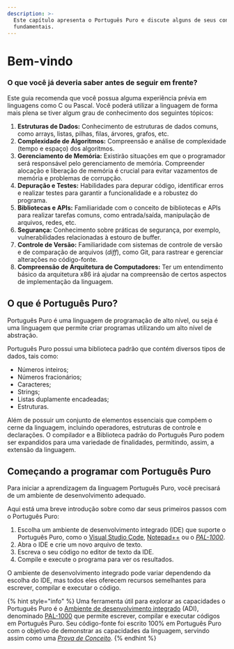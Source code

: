 ```yaml
---
description: >-
  Este capítulo apresenta o Português Puro e discute alguns de seus conceitos
  fundamentais.
---
```


# Bem-vindo

### O que você já deveria saber antes de seguir em frente? <a href="#o_que_voce_realmente_ja_deveria_saber" id="o_que_voce_realmente_ja_deveria_saber"></a>

Este guia recomenda que você possua alguma experiência prévia em linguagens como C ou Pascal. Você poderá utilizar a linguagem de forma mais plena se tiver algum grau de conhecimento dos seguintes tópicos:

1. **Estruturas de Dados:** Conhecimento de estruturas de dados comuns, como arrays, listas, pilhas, filas, árvores, grafos, etc.&#x20;
2. **Complexidade de Algoritmos:** Compreensão e análise de complexidade (tempo e espaço) dos algoritmos.
3. **Gerenciamento de Memória:** Existirão situações em que o programador será responsável pelo gerenciamento de memória. Compreender alocação e liberação de memória é crucial para evitar vazamentos de memória e problemas de corrupção.
4. **Depuração e Testes:** Habilidades para depurar código, identificar erros e realizar testes para garantir a funcionalidade e a robustez do programa.
5. **Bibliotecas e APIs:** Familiaridade com o conceito de bibliotecas e APIs para realizar tarefas comuns, como entrada/saída, manipulação de arquivos, redes, etc.
6. **Segurança:** Conhecimento sobre práticas de segurança, por exemplo, vulnerabilidades relacionadas à estouro de buffer.
7. **Controle de Versão:** Familiaridade com sistemas de controle de versão e de comparação de arquivos (_diff_), como Git, para rastrear e gerenciar alterações no código-fonte.
8. **Compreensão de Arquitetura de Computadores:** Ter um entendimento básico da arquitetura x86 irá ajudar na compreensão de certos aspectos de implementação da linguagem.



## O que é Português Puro?

Português Puro é uma linguagem de programação de alto nível, ou seja é uma linguagem que permite criar programas utilizando um alto nível de abstração.

Português Puro possui uma biblioteca padrão que contém diversos tipos de dados, tais como:&#x20;

* Números inteiros;
* Números fracionários;
* Caracteres;
* Strings;
* Listas duplamente encadeadas;
* Estruturas.

Além de possuir um conjunto de elementos essenciais que compõem o cerne da linguagem, incluindo operadores, estruturas de controle e declarações. O compilador e a Biblioteca padrão do Português Puro podem ser expandidos para uma variedade de finalidades, permitindo, assim, a extensão da linguagem.

## Começando a programar com Português Puro

Para iniciar a aprendizagem da linguagem Português Puro, você precisará de um ambiente de desenvolvimento adequado.&#x20;

Aqui está uma breve introdução sobre como dar seus primeiros passos com o Português Puro:

1. Escolha um ambiente de desenvolvimento integrado (IDE) que suporte o Português Puro, como o [Visual Studio Code](https://code.visualstudio.com/), [Notepad++](https://notepad-plus-plus.org/downloads/) ou o [_PAL-1000_](https://github.com/elenderg/PAL-1000).
2. Abra o IDE e crie um novo arquivo de texto.
3. Escreva o seu código no editor de texto da IDE.
4. Compile e execute o programa para ver os resultados.

O ambiente de desenvolvimento integrado pode variar dependendo da escolha do IDE, mas todos eles oferecem recursos semelhantes para escrever, compilar e executar o código.

{% hint style="info" %}
Uma ferramenta útil para explorar as capacidades o Português Puro é o [Ambiente de desenvolvimento integrado](https://pt.wikipedia.org/wiki/Ambiente_de_desenvolvimento_integrado) (ADI), denominado [PAL-1000](https://github.com/elenderg/PAL-1000) que permite escrever, compilar e executar códigos em Português Puro. Seu código-fonte foi escrito 100% em Português Puro com o objetivo de demonstrar as capacidades da linguagem, servindo assim como uma [_Prova de Conceito_](https://pt.wikipedia.org/wiki/Prova_de_conceito).
{% endhint %}



